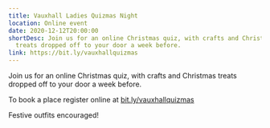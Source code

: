 ```yaml
---
title: Vauxhall Ladies Quizmas Night
location: Online event
date: 2020-12-12T20:00:00
shortDesc: Join us for an online Christmas quiz, with crafts and Christmas
  treats dropped off to your door a week before.
link: https://bit.ly/vauxhallquizmas
---
```


Join us for an online Christmas quiz, with crafts and Christmas treats dropped off to your door a week before.

To book a place register online at [bit.ly/vauxhallquizmas](bit.ly/vauxhallquizmas)

Festive outfits encouraged!
